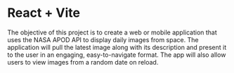 # React + Vite

The objective of this project is to create a web or mobile application that uses the NASA APOD API to display daily images from space. The application will pull the latest image along with its description and present it to the user in an engaging, easy-to-navigate format. The app will also allow users to view images from a random date on reload.
